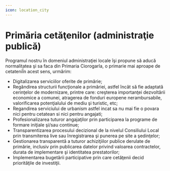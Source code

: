 ```yaml
---
icon: location_city
---
```


# Primăria cetăţenilor (administraţie publică)

Programul nostru ȋn domeniul administraţiei locale ȋşi propune să aducă normalitatea şi sa faca din Primaria Ciorogarla, o primarie mai aproape de cetateniȊn acest sens, urmărim:

- Digitalizarea serviciilor oferite de primărie;
- Regândirea structurii funcţionale a primăriei, astfel ȋncât să fie adaptată cerinţelor de modernizare, printre care: creşterea importanţei dezvoltării economice a comunei, atragerea de fonduri europene nerambursabile, valorificarea potenţialului de mediu şi turistic, etc;
- Regandirea serviciului de urbanism astfel incat sa nu mai fie o povara nici pentru cetatean si nici pentru angajati;
- Profesionalizarea tuturor angajaţilor prin participarea la programe de formare iniţiale şi/sau continue;
- Transparentizarea procesului decizional de la nivelul Consiliului Local prin transmiterea live sau ȋnregistrarea şi punerea pe site a şedinţelor;
- Gestionarea transparentă a tuturor achiziţiilor publice derulate de primărie, inclusiv prin publicarea datelor privind valoarea contractelor, durata de implementare şi identitatea prestatorilor;
- Implementarea bugetării participative prin care cetăţenii decid priorităţile de investiţii.
